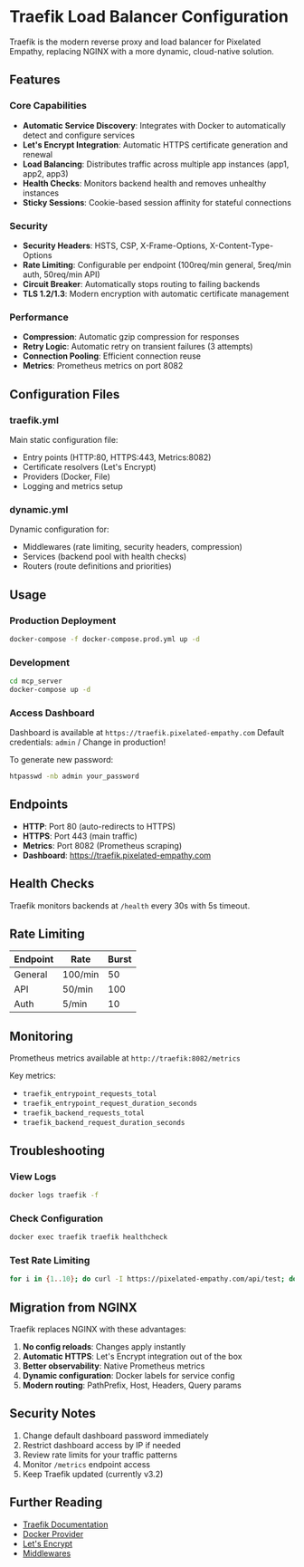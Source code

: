 # Traefik Load Balancer Configuration

Traefik is the modern reverse proxy and load balancer for Pixelated Empathy, replacing NGINX with a more dynamic, cloud-native solution.

## Features

### Core Capabilities
- **Automatic Service Discovery**: Integrates with Docker to automatically detect and configure services
- **Let's Encrypt Integration**: Automatic HTTPS certificate generation and renewal
- **Load Balancing**: Distributes traffic across multiple app instances (app1, app2, app3)
- **Health Checks**: Monitors backend health and removes unhealthy instances
- **Sticky Sessions**: Cookie-based session affinity for stateful connections

### Security
- **Security Headers**: HSTS, CSP, X-Frame-Options, X-Content-Type-Options
- **Rate Limiting**: Configurable per endpoint (100req/min general, 5req/min auth, 50req/min API)
- **Circuit Breaker**: Automatically stops routing to failing backends
- **TLS 1.2/1.3**: Modern encryption with automatic certificate management

### Performance
- **Compression**: Automatic gzip compression for responses
- **Retry Logic**: Automatic retry on transient failures (3 attempts)
- **Connection Pooling**: Efficient connection reuse
- **Metrics**: Prometheus metrics on port 8082

## Configuration Files

### traefik.yml
Main static configuration file:
- Entry points (HTTP:80, HTTPS:443, Metrics:8082)
- Certificate resolvers (Let's Encrypt)
- Providers (Docker, File)
- Logging and metrics setup

### dynamic.yml
Dynamic configuration for:
- Middlewares (rate limiting, security headers, compression)
- Services (backend pool with health checks)
- Routers (route definitions and priorities)

## Usage

### Production Deployment
```bash
docker-compose -f docker-compose.prod.yml up -d
```

### Development
```bash
cd mcp_server
docker-compose up -d
```

### Access Dashboard
Dashboard is available at `https://traefik.pixelated-empathy.com`
Default credentials: `admin` / Change in production!

To generate new password:
```bash
htpasswd -nb admin your_password
```

## Endpoints

- **HTTP**: Port 80 (auto-redirects to HTTPS)
- **HTTPS**: Port 443 (main traffic)
- **Metrics**: Port 8082 (Prometheus scraping)
- **Dashboard**: https://traefik.pixelated-empathy.com

## Health Checks

Traefik monitors backends at `/health` every 30s with 5s timeout.

## Rate Limiting

| Endpoint | Rate | Burst |
|----------|------|-------|
| General | 100/min | 50 |
| API | 50/min | 100 |
| Auth | 5/min | 10 |

## Monitoring

Prometheus metrics available at `http://traefik:8082/metrics`

Key metrics:
- `traefik_entrypoint_requests_total`
- `traefik_entrypoint_request_duration_seconds`
- `traefik_backend_requests_total`
- `traefik_backend_request_duration_seconds`

## Troubleshooting

### View Logs
```bash
docker logs traefik -f
```

### Check Configuration
```bash
docker exec traefik traefik healthcheck
```

### Test Rate Limiting
```bash
for i in {1..10}; do curl -I https://pixelated-empathy.com/api/test; done
```

## Migration from NGINX

Traefik replaces NGINX with these advantages:
1. **No config reloads**: Changes apply instantly
2. **Automatic HTTPS**: Let's Encrypt integration out of the box
3. **Better observability**: Native Prometheus metrics
4. **Dynamic configuration**: Docker labels for service config
5. **Modern routing**: PathPrefix, Host, Headers, Query params

## Security Notes

1. Change default dashboard password immediately
2. Restrict dashboard access by IP if needed
3. Review rate limits for your traffic patterns
4. Monitor `/metrics` endpoint access
5. Keep Traefik updated (currently v3.2)

## Further Reading

- [Traefik Documentation](https://doc.traefik.io/traefik/)
- [Docker Provider](https://doc.traefik.io/traefik/providers/docker/)
- [Let's Encrypt](https://doc.traefik.io/traefik/https/acme/)
- [Middlewares](https://doc.traefik.io/traefik/middlewares/overview/)
